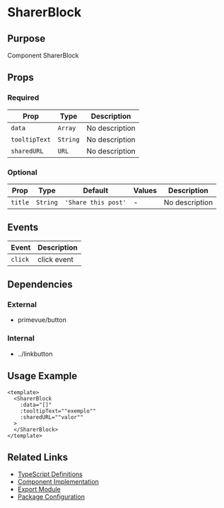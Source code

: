 # SharerBlock

## Purpose

Component SharerBlock

## Props

### Required

| Prop          | Type     | Description    |
| ------------- | -------- | -------------- |
| `data`        | `Array`  | No description |
| `tooltipText` | `String` | No description |
| `sharedURL`   | `URL`    | No description |

### Optional

| Prop    | Type     | Default             | Values | Description    |
| ------- | -------- | ------------------- | ------ | -------------- |
| `title` | `String` | `'Share this post'` | -      | No description |

## Events

| Event   | Description |
| ------- | ----------- |
| `click` | click event |

## Dependencies

### External

- primevue/button

### Internal

- ../linkbutton

## Usage Example

```vue
<template>
  <SharerBlock
    :data="[]"
    :tooltipText=""exemplo""
    :sharedURL=""valor""
  >
  </SharerBlock>
</template>
```

## Related Links

- [TypeScript Definitions](./SharerBlock.d.ts)
- [Component Implementation](./SharerBlock.vue)
- [Export Module](./sharerblock.js)
- [Package Configuration](./package.json)
